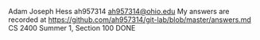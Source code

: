 Adam Joseph Hess
ah957314
ah957314@ohio.edu
My answers are recorded at https://github.com/ah957314/git-lab/blob/master/answers.md
CS 2400 Summer 1, Section 100
DONE